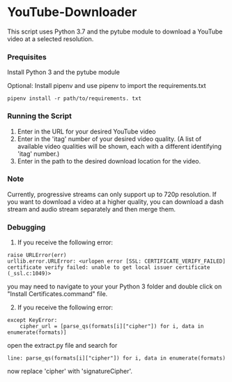 # YouTube-Downloader
This script uses Python 3.7 and the pytube module to download a YouTube video at a selected resolution.

### Prequisites
Install Python 3 and the pytube module

Optional:
Install pipenv and use pipenv to import the requirements.txt
```
pipenv install -r path/to/requirements. txt
```

### Running the Script
1. Enter in the URL for your desired YouTube video
2. Enter in the 'itag' number of your desired video quality. (A list of available video qualities will be shown, each with a different identifying 'itag' number.)
3. Enter in the path to the desired download location for the video.

### Note
Currently, progressive streams can only support up to 720p resolution. If you want to download a video at a higher quality, you can download a dash stream and audio stream separately and then merge them.

### Debugging
1. If you receive the following error: 
```
raise URLError(err)
urllib.error.URLError: <urlopen error [SSL: CERTIFICATE_VERIFY_FAILED] certificate verify failed: unable to get local issuer certificate (_ssl.c:1049)>
```
you may need to navigate to your your Python 3 folder and double click on "Install Certificates.command" file.

2. If you receive the following error:

```
except KeyError:
    cipher_url = [parse_qs(formats[i]["cipher"]) for i, data in enumerate(formats)]
 ```

open the extract.py file and search for
```
line: parse_qs(formats[i]["cipher"]) for i, data in enumerate(formats)
```
now replace 'cipher' with 'signatureCipher'.
